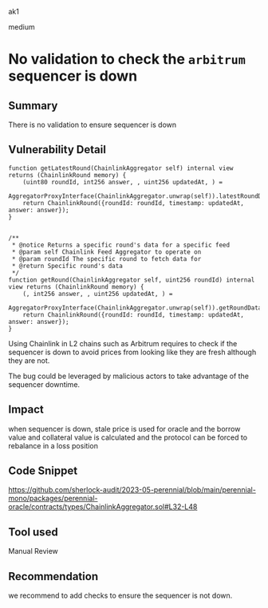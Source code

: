 ak1

medium

# No validation to check the `arbitrum` sequencer is down

## Summary

There is no validation to ensure sequencer is down

## Vulnerability Detail

    function getLatestRound(ChainlinkAggregator self) internal view returns (ChainlinkRound memory) {
        (uint80 roundId, int256 answer, , uint256 updatedAt, ) =
            AggregatorProxyInterface(ChainlinkAggregator.unwrap(self)).latestRoundData();
        return ChainlinkRound({roundId: roundId, timestamp: updatedAt, answer: answer});
    }


    /**
     * @notice Returns a specific round's data for a specific feed
     * @param self Chainlink Feed Aggregator to operate on
     * @param roundId The specific round to fetch data for
     * @return Specific round's data
     */
    function getRound(ChainlinkAggregator self, uint256 roundId) internal view returns (ChainlinkRound memory) {
        (, int256 answer, , uint256 updatedAt, ) =
            AggregatorProxyInterface(ChainlinkAggregator.unwrap(self)).getRoundData(uint80(roundId));
        return ChainlinkRound({roundId: roundId, timestamp: updatedAt, answer: answer});
    }

Using Chainlink in L2 chains such as Arbitrum requires to check if the sequencer is down to avoid prices from looking like they are fresh although they are not.

The bug could be leveraged by malicious actors to take advantage of the sequencer downtime.

## Impact

when sequencer is down, stale price is used for oracle and the borrow value and collateral value is calculated and the protocol can be forced to rebalance in a loss position

## Code Snippet

https://github.com/sherlock-audit/2023-05-perennial/blob/main/perennial-mono/packages/perennial-oracle/contracts/types/ChainlinkAggregator.sol#L32-L48

## Tool used

Manual Review

## Recommendation

we recommend to add checks to ensure the sequencer is not down.
